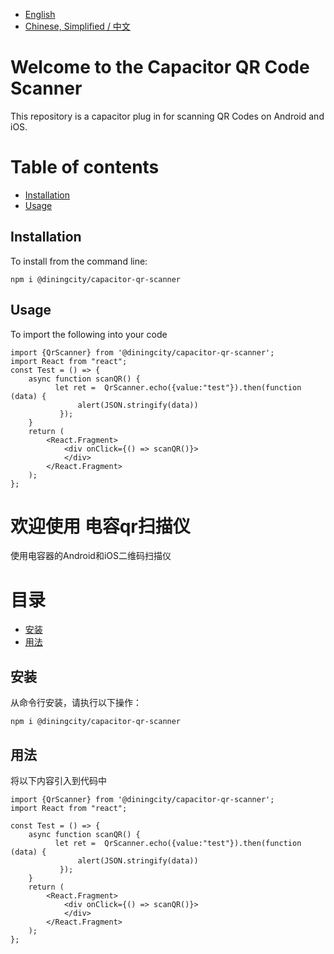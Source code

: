 - [English](#welcome-to-the-capacitor-qr-code-scanner)
- [Chinese, Simplified / 中文](#欢迎使用-电容qr扫描仪)

# Welcome to the Capacitor QR Code Scanner

This repository is a capacitor plug in for scanning QR Codes on Android and iOS.

# Table of contents

- [Installation](#Installation)
- [Usage](#Usage)

## Installation

To install from the command line:

````shell
npm i @diningcity/capacitor-qr-scanner
````

## Usage

To import the following into your code

````react
import {QrScanner} from '@diningcity/capacitor-qr-scanner';
import React from "react";
const Test = () => {
    async function scanQR() {
          let ret =  QrScanner.echo({value:"test"}).then(function (data) {
               alert(JSON.stringify(data))
           });
    }
    return (
        <React.Fragment>
            <div onClick={() => scanQR()}>
            </div>
        </React.Fragment>
    );
};

````

# 欢迎使用 电容qr扫描仪
使用电容器的Android和iOS二维码扫描仪
# 目录
- [安装](#安装)
- [用法](#用法)

## 安装
从命令行安装，请执行以下操作：
````shell
npm i @diningcity/capacitor-qr-scanner
````

## 用法
将以下内容引入到代码中
````react
import {QrScanner} from '@diningcity/capacitor-qr-scanner';
import React from "react";

const Test = () => {
    async function scanQR() {
          let ret =  QrScanner.echo({value:"test"}).then(function (data) {
               alert(JSON.stringify(data))
           });
    }
    return (
        <React.Fragment>
            <div onClick={() => scanQR()}>
            </div>
        </React.Fragment>
    );
};

````
